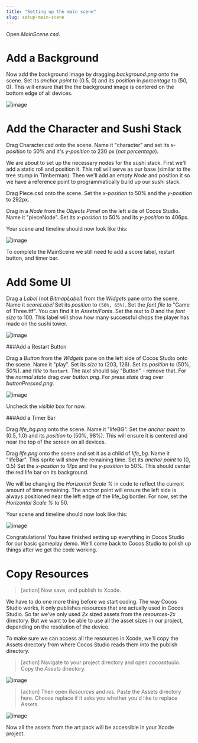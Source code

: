 ```yaml
---
title: "Setting up the main scene"
slug: setup-main-scene
---
```


Open *MainScene.csd*. 

Add a Background
================

Now add the background image by dragging *background.png* onto the scene. Set its *anchor point* to (0.5, 0) and its *position* in *percentage* to (50, 0). This will ensure that the the background image is centered on the bottom edge of all devices.

![image](setUpBackground.png)

Add the Character and Sushi Stack
=================================

Drag Character.csd onto the scene. Name it "character" and set its *x-position* to 50% and it's *y-position* to 230 px (*not percentage*).

We are about to set up the necessary nodes for the sushi stack. First we'll add a static roll and position it. This roll will serve as our base (similar to the tree stump in Timberman). Then we'll add an empty *Node* and position it so we have a reference point to programmatically build up our sushi stack.  

Drag Piece.csd onto the scene. Set the *x-position* to 50% and the *y-position* to 292px.

Drag in a *Node* from the *Objects Panel* on the left side of Cocos Studio.  Name it "pieceNode". Set its *x-position* to 50% and its *y-position* to 406px.  

Your scene and timeline should now look like this:

![image](afterPieceNode.png)

To complete the MainScene we still need to add a score label, restart button, and timer bar.

Add Some UI
===========

Drag a *Label* (not *BitmapLabel*) from the *Widgets* pane onto the scene. Name it *scoreLabel* Set its *position* to `(50%, 65%)`. Set the *font file* to "Game of Three.ttf". You can find it in *Assets/Fonts*. Set the *text* to 0 and the *font size* to 100. This label will show how many successful chops the player has made on the sushi tower.

![image](afterScoreLabel.png)

###Add a Restart Button

Drag a *Button* from the *Widgets* pane on the left side of Cocos Studio onto the scene. Name it "play". Set its *size* to (203, 126). Set its *position* to (50%, 50%). and *title* to `Restart`. The *text* should say "Button" - remove that. For the *normal state* drag over *button.png*. For *press state* drag over *buttonPressed.png*. 

![image](afterPlayButton.png)

Uncheck the *visible* box for now.

###Add a Timer Bar

Drag *life_bg.png* onto the scene. Name it "lifeBG". Set the *anchor point* to (0.5, 1.0) and its *position* to (50%, 98%). This will ensure it is centered and near the top of the screen on all devices.

Drag *life.png* onto the scene and set it as a child of *life_bg*. Name it "lifeBar". This sprite will show the remaining time. Set its *anchor point* to (0, 0.5)  Set the *x-postion* to 17px and the *y-position* to 50%. This should center the red life bar on its background.

We will be changing the *Horizontal Scale %* in code to reflect the current amount of time remaining. The anchor point will ensure the left side is always positioned near the left edge of the life_bg border. For now, set the *Horizontal Scale %* to 50.

Your scene and timeline should now look like this:

![image](finalP3.png)

Congratulations! You have finished setting up everything in Cocos Studio for our basic gameplay demo. We'll come back to Cocos Studio to polish up things after we get the code working.

Copy Resources
=======================
> [action]
Now save, and publish to Xcode.

We have to do one more thing before we start coding. The way Cocos Studio works, it only publishes resources that are actually used in Cocos Studio. So far we've only used *2x* sized assets from the *resources-2x* directory. But we want to be able to use all the asset sizes in our project, depending on the resolution of the device.

To make sure we can access all the resources in Xcode, we'll copy the Assets directory from where Cocos Studio reads them into the publish directory.

> [action]
Navigate to your project directory and open *cocosstudio*. Copy the *Assets* directory.

![image](findAssets.png)

> [action]
Then open *Resources* and *res*. Paste the Assets directory here. Choose replace if it asks you whether you'd like to replace Assets.

![image](pasteAssets.png)

Now all the assets from the art pack will be accessible in your Xcode project.